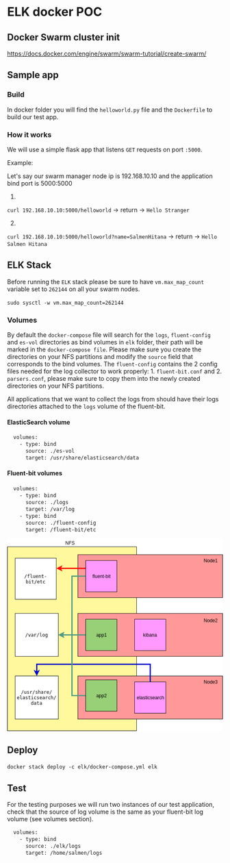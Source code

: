 # ELK docker POC

## Docker Swarm cluster init

https://docs.docker.com/engine/swarm/swarm-tutorial/create-swarm/


## Sample app

### Build

In docker folder you will find the `helloworld.py` file and the `Dockerfile` to build our test app.


### How it works

We will use a simple flask app that listens `GET` requests on port `:5000`.

Example:

Let's say our swarm manager node ip is 192.168.10.10 and the application bind port is 5000:5000

1.

`curl 192.168.10.10:5000/helloworld` -> return -> `Hello Stranger`

2.

`curl 192.168.10.10:5000/helloworld?name=SalmenHitana` -> return -> `Hello Salmen Hitana`

## ELK Stack

Before running the `ELK` stack please be sure to have `vm.max_map_count` variable set to `262144` on all your swarm nodes.

`sudo sysctl -w vm.max_map_count=262144`

### Volumes

By default the `docker-compose` file will search for the `logs`, `fluent-config` and `es-vol` directories as bind volumes in `elk` folder, their path will be marked in the `docker-compose file`. Please make sure you create the directories on your NFS partitions and modify the `source` field that corresponds to the bind volumes. The `fluent-config` contains the 2 config files needed for the log collector to work properly: 1. `fluent-bit.conf` and 2. `parsers.conf`, please make sure to copy them into the newly created directories on your NFS partitions.

All applications that we want to collect the logs from should have their logs directories attached to the `logs` volume of the fluent-bit.

#### ElasticSearch volume

```
  volumes:
    - type: bind
      source: ./es-vol
      target: /usr/share/elasticsearch/data
```

#### Fluent-bit volumes

```
  volumes:
    - type: bind
      source: ./logs
      target: /var/log
    - type: bind
      source: ./fluent-config
      target: /fluent-bit/etc
```

![alt text](readme_img/binding.png?raw=true "Volume Binding")


## Deploy

`docker stack deploy -c elk/docker-compose.yml elk`


## Test

For the testing purposes we will run two instances of our test application, check that the source of log volume is the same as your fluent-bit log volume (see volumes section).

```
  volumes:
    - type: bind
      source: ./elk/logs
      target: /home/salmen/logs
```
